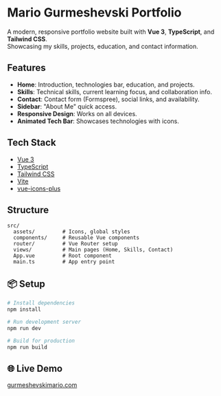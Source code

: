 # Mario Gurmeshevski Portfolio

A modern, responsive portfolio website built with **Vue 3**, **TypeScript**, and **Tailwind CSS**.  
Showcasing my skills, projects, education, and contact information.

## Features

- **Home**: Introduction, technologies bar, education, and projects.
- **Skills**: Technical skills, current learning focus, and collaboration info.
- **Contact**: Contact form (Formspree), social links, and availability.
- **Sidebar**: "About Me" quick access.
- **Responsive Design**: Works on all devices.
- **Animated Tech Bar**: Showcases technologies with icons.

## Tech Stack

- [Vue 3](https://vuejs.org/)
- [TypeScript](https://www.typescriptlang.org/)
- [Tailwind CSS](https://tailwindcss.com/)
- [Vite](https://vitejs.dev/)
- [vue-icons-plus](https://github.com/matschik/vue-icons-plus)

## Structure

```
src/
  assets/         # Icons, global styles
  components/     # Reusable Vue components
  router/         # Vue Router setup
  views/          # Main pages (Home, Skills, Contact)
  App.vue         # Root component
  main.ts         # App entry point
```

## 📦 Setup

```bash
# Install dependencies
npm install

# Run development server
npm run dev

# Build for production
npm run build
```

## 🌐 Live Demo

[gurmeshevskimario.com](https://gurmeshevskimario.com/)
